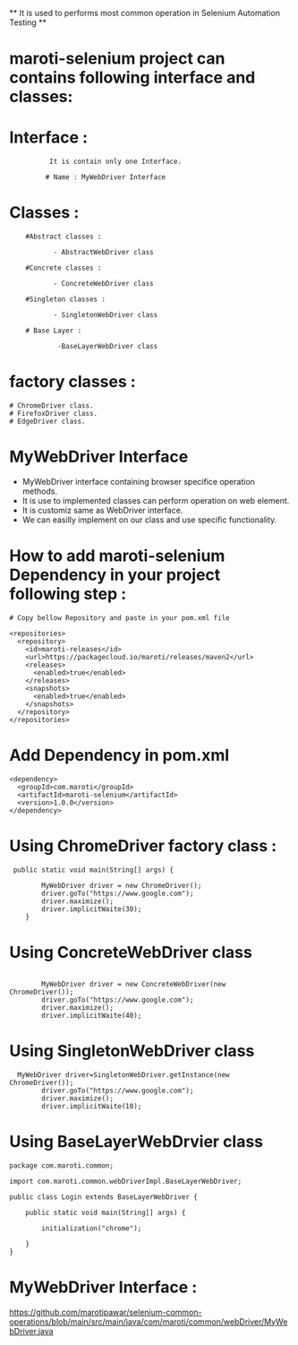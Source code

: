 ** It is used to performs most common operation in Selenium Automation Testing **

# maroti-selenium project can contains following interface and classes:

# Interface :
              It is contain only one Interface.
              
             # Name : MyWebDriver Interface

# Classes :
        #Abstract classes :
        
               - AbstractWebDriver class
        
        #Concrete classes :
               
               - ConcreteWebDriver class
        
        #Singleton classes :
        
               - SingletonWebDriver class

        # Base Layer :

                -BaseLayerWebDriver class

# factory classes :
    # ChromeDriver class.
    # FirefoxDriver class.
    # EdgeDriver class.

    
# MyWebDriver Interface

- MyWebDriver interface containing browser specifice operation methods.
- It is use to implemented classes can perform operation on web element.
- It is customiz same as WebDriver interface.
- We can easilly implement on our class and use specific functionality.

# How to add maroti-selenium Dependency in your project following step :

    # Copy bellow Repository and paste in your pom.xml file
    
```
<repositories>
  <repository>
    <id>maroti-releases</id>
    <url>https://packagecloud.io/maroti/releases/maven2</url>
    <releases>
      <enabled>true</enabled>
    </releases>
    <snapshots>
      <enabled>true</enabled>
    </snapshots>
  </repository>
</repositories>
```

# Add Dependency in pom.xml
```
<dependency>
  <groupId>com.maroti</groupId>
  <artifactId>maroti-selenium</artifactId>
  <version>1.0.0</version>
</dependency>
```
# Using ChromeDriver factory class :

```
 public static void main(String[] args) {

        MyWebDriver driver = new ChromeDriver();
        driver.goTo("https://www.google.com");
        driver.maximize();
        driver.implicitWaite(30);
    }
```
# Using ConcreteWebDriver class
```

        MyWebDriver driver = new ConcreteWebDriver(new ChromeDriver());
        driver.goTo("https://www.google.com");
        driver.maximize();
        driver.implicitWaite(40);
```
# Using SingletonWebDriver class

```
  MyWebDriver driver=SingletonWebDriver.getInstance(new ChromeDriver());
        driver.goTo("https://www.google.com");
        driver.maximize();
        driver.implicitWaite(10);
```

# Using BaseLayerWebDrvier class
```
package com.maroti.common;

import com.maroti.common.webDriverImpl.BaseLayerWebDriver;

public class Login extends BaseLayerWebDriver {

    public static void main(String[] args) {

        initialization("chrome");

    }
}

```

# MyWebDriver Interface :
 https://github.com/marotipawar/selenium-common-operations/blob/main/src/main/java/com/maroti/common/webDriver/MyWebDriver.java

